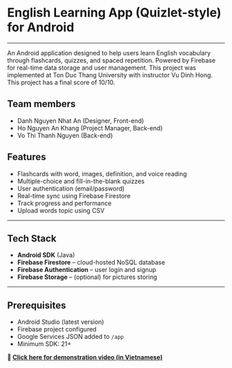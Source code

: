 # English Learning App (Quizlet-style) for Android 
---
An Android application designed to help users learn English vocabulary through flashcards, quizzes, and spaced repetition. Powered by Firebase for real-time data storage and user management. This project was implemented at Ton Duc Thang University with instructor Vu Dinh Hong. This project has a final score of 10/10.

## Team members
- Danh Nguyen Nhat An (Designer, Front-end)
- Ho Nguyen An Khang (Project Manager, Back-end)
- Vo Thi Thanh Nguyen (Back-end)

## Features

- Flashcards with word, images, definition, and voice reading
- Multiple-choice and fill-in-the-blank quizzes
- User authentication (email/password)
- Real-time sync using Firebase Firestore
- Track progress and performance
- Upload words topic using CSV

---

## Tech Stack

- **Android SDK** (Java)
- **Firebase Firestore** – cloud-hosted NoSQL database
- **Firebase Authentication** – user login and signup
- **Firebase Storage** – (optional) for pictures storing
---

## Prerequisites

- Android Studio (latest version)
- Firebase project configured
- Google Services JSON added to `/app`
- Minimum SDK: 21+

**📱 [Click here for demonstration video (in Vietnamese)](https://www.youtube.com/watch?v=5K1359uF65k&feature=youtu.be)**
